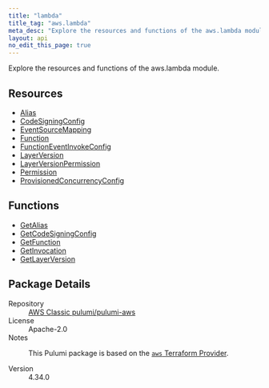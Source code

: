 ```yaml
---
title: "lambda"
title_tag: "aws.lambda"
meta_desc: "Explore the resources and functions of the aws.lambda module."
layout: api
no_edit_this_page: true
---
```


<!-- WARNING: this file was generated by Pulumi Docs Generator. -->
<!-- Do not edit by hand unless you're certain you know what you are doing! -->

Explore the resources and functions of the aws.lambda module.

<h2 id="resources">Resources</h2>
<ul class="api">
    <li><a href="alias/" title="Alias"><span class="api-symbol api-symbol--resource"></span>Alias</a></li>
    <li><a href="codesigningconfig/" title="CodeSigningConfig"><span class="api-symbol api-symbol--resource"></span>CodeSigningConfig</a></li>
    <li><a href="eventsourcemapping/" title="EventSourceMapping"><span class="api-symbol api-symbol--resource"></span>EventSourceMapping</a></li>
    <li><a href="function/" title="Function"><span class="api-symbol api-symbol--resource"></span>Function</a></li>
    <li><a href="functioneventinvokeconfig/" title="FunctionEventInvokeConfig"><span class="api-symbol api-symbol--resource"></span>FunctionEventInvokeConfig</a></li>
    <li><a href="layerversion/" title="LayerVersion"><span class="api-symbol api-symbol--resource"></span>LayerVersion</a></li>
    <li><a href="layerversionpermission/" title="LayerVersionPermission"><span class="api-symbol api-symbol--resource"></span>LayerVersionPermission</a></li>
    <li><a href="permission/" title="Permission"><span class="api-symbol api-symbol--resource"></span>Permission</a></li>
    <li><a href="provisionedconcurrencyconfig/" title="ProvisionedConcurrencyConfig"><span class="api-symbol api-symbol--resource"></span>ProvisionedConcurrencyConfig</a></li>
</ul>

<h2 id="functions">Functions</h2>
<ul class="api">
    <li><a href="getalias/" title="GetAlias"><span class="api-symbol api-symbol--function"></span>GetAlias</a></li>
    <li><a href="getcodesigningconfig/" title="GetCodeSigningConfig"><span class="api-symbol api-symbol--function"></span>GetCodeSigningConfig</a></li>
    <li><a href="getfunction/" title="GetFunction"><span class="api-symbol api-symbol--function"></span>GetFunction</a></li>
    <li><a href="getinvocation/" title="GetInvocation"><span class="api-symbol api-symbol--function"></span>GetInvocation</a></li>
    <li><a href="getlayerversion/" title="GetLayerVersion"><span class="api-symbol api-symbol--function"></span>GetLayerVersion</a></li>
</ul>

<h2 id="package-details">Package Details</h2>
<dl class="package-details">
	<dt>Repository</dt>
	<dd><a href="https://github.com/pulumi/pulumi-aws">AWS Classic pulumi/pulumi-aws</a></dd>
	<dt>License</dt>
	<dd>Apache-2.0</dd>
	<dt>Notes</dt>
	<dd><p>This Pulumi package is based on the <a href="https://github.com/hashicorp/terraform-provider-aws"><code>aws</code> Terraform Provider</a>.</p>
</dd>
	<dt>Version</dt>
	<dd>4.34.0</dd>
</dl>

